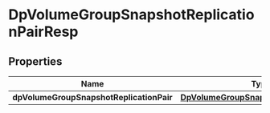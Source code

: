 # DpVolumeGroupSnapshotReplicationPairResp

## Properties
Name | Type | Description | Notes
------------ | ------------- | ------------- | -------------
**dpVolumeGroupSnapshotReplicationPair** | [**DpVolumeGroupSnapshotReplicationPair**](DpVolumeGroupSnapshotReplicationPair.md) |  |  [optional]
